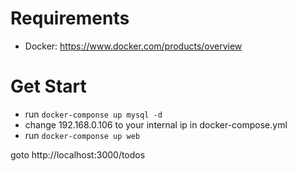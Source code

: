 # Requirements
- Docker: https://www.docker.com/products/overview


# Get Start
- run ```docker-componse up mysql -d```
- change 192.168.0.106 to your internal ip in docker-compose.yml
- run ```docker-componse up web```

goto http://localhost:3000/todos

